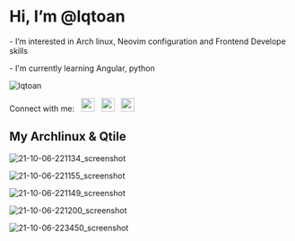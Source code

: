 # Hi, I’m @lqtoan
<p>- I’m interested in Arch linux, Neovim configuration and Frontend Develope skills</p>
<p>- I'm currently learning Angular, python</p>
<img src="https://github-readme-stats.vercel.app/api/top-langs?username=lqtoan&show_icons=true&locale=en&layout=compact&theme=nord" alt="lqtoan" />
</p>
<p> Connect with me:
&nbsp; <a href="https://facebook.com/lqtoann" target="_blank" rel="noopener noreferrer"><img src="https://img.icons8.com/doodle/128/000000/facebook-new.png" width="24" /></a>
&nbsp; <a href="https://instagram.com/leq_toan" target="_blank" rel="noopener noreferrer"><img src="https://img.icons8.com/doodle/96/000000/instagram-new.png" width="24" /></a>
&nbsp; <a href="https://twitter.com/lequoc_toan" target="_blank" rel="noopener noreferrer"><img src="https://img.icons8.com/doodle/96/000000/twitter.png" width="24" /></a>
</p>

## My Archlinux & Qtile
  
![21-10-06-221134_screenshot](https://user-images.githubusercontent.com/89382043/136232380-6cc88839-b2d2-46c2-bae3-a54e8cec98fc.jpg)

![21-10-06-221155_screenshot](https://user-images.githubusercontent.com/89382043/136232396-daef2660-f4f1-4241-8bfc-545db8fa51d3.jpg)

![21-10-06-221149_screenshot](https://user-images.githubusercontent.com/89382043/136232405-87b3a133-7834-468e-835f-f79703ec781c.jpg)

![21-10-06-221200_screenshot](https://user-images.githubusercontent.com/89382043/136232416-46fa7231-dcf5-4ab4-b9fb-6dfc32f0e5e8.jpg)

![21-10-06-223450_screenshot](https://user-images.githubusercontent.com/89382043/136236249-50c9a4fb-e1b1-40b1-9761-9c608da6a3b3.jpg)


